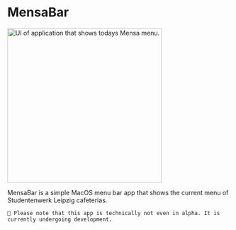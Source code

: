 # MensaBar

<img width="348" alt="UI of application that shows todays Mensa menu." src="https://github.com/user-attachments/assets/c2b9c4e7-29c3-45fe-8164-538ac862e1b0" />

MensaBar is a simple MacOS menu bar app that shows the current menu of Studentenwerk Leipzig cafeterias.


```
🙏 Please note that this app is technically not even in alpha. It is currently undergoing development.
```

